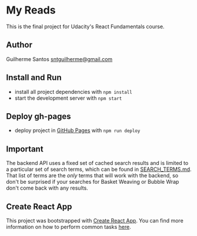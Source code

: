 # My Reads
This is the final project for Udacity's React Fundamentals course.

## Author
Guilherme Santos <sntguilherme@gmail.com>

## Install and Run
* install all project dependencies with `npm install`
* start the development server with `npm start`

## Deploy gh-pages
* deploy project in [GitHub Pages](https://santosguilherme.github.io/reactnd-project-myreads/#/) with `npm run deploy`

## Important
The backend API uses a fixed set of cached search results and is limited to a particular set of search terms, which can be found in [SEARCH_TERMS.md](SEARCH_TERMS.md). That list of terms are the _only_ terms that will work with the backend, so don't be surprised if your searches for Basket Weaving or Bubble Wrap don't come back with any results.

## Create React App

This project was bootstrapped with [Create React App](https://github.com/facebookincubator/create-react-app). You can find more information on how to perform common tasks [here](https://github.com/facebookincubator/create-react-app/blob/master/packages/react-scripts/template/README.md).